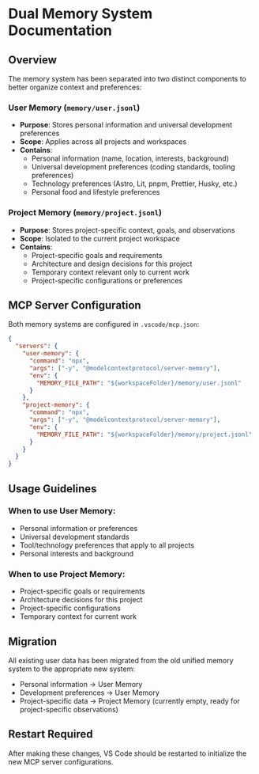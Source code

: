 # Dual Memory System Documentation

## Overview

The memory system has been separated into two distinct components to better organize context and preferences:

### User Memory (`memory/user.jsonl`)

- **Purpose**: Stores personal information and universal development preferences
- **Scope**: Applies across all projects and workspaces
- **Contains**:
  - Personal information (name, location, interests, background)
  - Universal development preferences (coding standards, tooling preferences)
  - Technology preferences (Astro, Lit, pnpm, Prettier, Husky, etc.)
  - Personal food and lifestyle preferences

### Project Memory (`memory/project.jsonl`)

- **Purpose**: Stores project-specific context, goals, and observations
- **Scope**: Isolated to the current project workspace
- **Contains**:
  - Project-specific goals and requirements
  - Architecture and design decisions for this project
  - Temporary context relevant only to current work
  - Project-specific configurations or preferences

## MCP Server Configuration

Both memory systems are configured in `.vscode/mcp.json`:

```json
{
  "servers": {
    "user-memory": {
      "command": "npx",
      "args": ["-y", "@modelcontextprotocol/server-memory"],
      "env": {
        "MEMORY_FILE_PATH": "${workspaceFolder}/memory/user.jsonl"
      }
    },
    "project-memory": {
      "command": "npx",
      "args": ["-y", "@modelcontextprotocol/server-memory"],
      "env": {
        "MEMORY_FILE_PATH": "${workspaceFolder}/memory/project.jsonl"
      }
    }
  }
}
```

## Usage Guidelines

### When to use User Memory:

- Personal information or preferences
- Universal development standards
- Tool/technology preferences that apply to all projects
- Personal interests and background

### When to use Project Memory:

- Project-specific goals or requirements
- Architecture decisions for this project
- Project-specific configurations
- Temporary context for current work

## Migration

All existing user data has been migrated from the old unified memory system to the appropriate new system:

- Personal information → User Memory
- Development preferences → User Memory
- Project-specific data → Project Memory (currently empty, ready for project-specific observations)

## Restart Required

After making these changes, VS Code should be restarted to initialize the new MCP server configurations.
